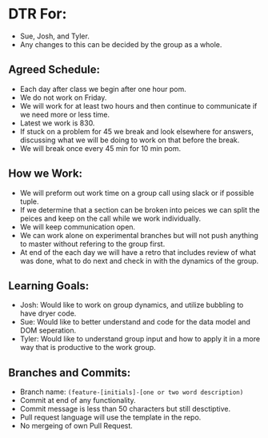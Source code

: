 # DTR For:
* Sue, Josh, and Tyler.
* Any changes to this can be decided by the group as a whole.

## Agreed Schedule:    
* Each day after class  we begin after one hour pom.
* We do not work on Friday.    
* We will work for at least two hours and then continue to communicate if we need more or less time.  
* Latest we work is 830.  
* If stuck on a problem for 45 we break and look elsewhere for answers, discussing what we will be doing to work on that before the break.
* We will break once every 45 min for 10 min pom.

## How we Work:   
* We will preform out work time on a group call using slack or if possible tuple.
* If we determine that a section can be broken into peices we can split the peices and keep on the call while we work individually.
* We will keep communication open. 
* We can work alone on experimental branches but will not push anything to master without refering to the group first.
* At end of the each day  we will have a retro that includes review of what was done, what to do next and check in with the dynamics of the group.

## Learning Goals:
* Josh: Would like to work on group dynamics, and utilize bubbling to have dryer code.
* Sue: Would like to better understand and code for the data model and DOM seperation.
* Tyler: Would like to understand group input and how to apply it in a more way that is productive to the work group.

## Branches and Commits:
* Branch name: `(feature-[initials]-[one or two word description)`
* Commit at end of any functionality.   
* Commit message is less than 50 characters but still desctiptive.
* Pull request language will use the template in the repo.
* No mergeing of own Pull Request.

